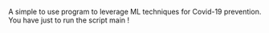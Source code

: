 A simple to use program to leverage ML techniques for Covid-19 prevention.
You have just to run the script main !
